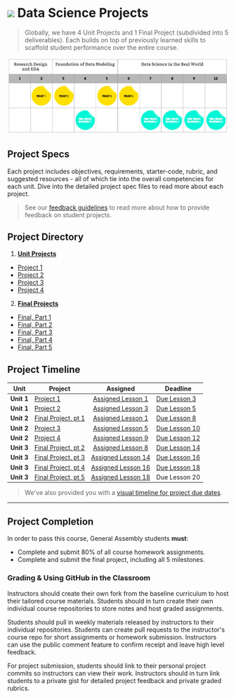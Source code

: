 # ![](https://ga-dash.s3.amazonaws.com/production/assets/logo-9f88ae6c9c3871690e33280fcf557f33.png) Data Science Projects

> Globally, we have 4 Unit Projects and 1 Final Project (subdivided into 5 deliverables). Each builds on top of previously learned skills to scaffold student performance over the entire course.

![Course Overview - Projects](../student-resources/course_overview-projects.png)
## Project Specs

Each project includes objectives, requirements, starter-code, rubric, and suggested resources - all of which tie into the overall competencies for each unit. Dive into the detailed project spec files to read more about each project.

> See our [feedback guidelines](./project-feedback.md) to read more about how to provide feedback on student projects.

## Project Directory

1. **[Unit Projects](./unit-projects/README.md)**
  - [Project 1](./unit-projects/project-1/README.md)
  - [Project 2](./unit-projects/project-2/README.md)
  - [Project 3](./unit-projects/project-3/README.md)
  - [Project 4](./unit-projects/project-4/README.md)


2. **[Final Projects](./final-projects/README.md)**
  - [Final, Part 1](./final-projects/01-lightning-talk/)
  - [Final, Part 2](./final-projects/02-experiment-writeup/README.md)
  - [Final, Part 3](./final-projects/03-exploratory-analysis/README.md)
  - [Final, Part 4](./final-projects/04-notebook-rough-draft/README.md)
  - [Final, Part 5](./final-projects/05-presentation/README.md)


## Project Timeline

| Unit | Project | Assigned | Deadline |
| --- | --- | :---: | --- |
| **Unit 1** | [Project 1](./unit-projects/project-1/README.md) | [Assigned Lesson 1](../lessons/lesson-01/README.md) | [Due Lesson 3](../lessons/lesson-03/README.md) |
| **Unit 1** | [Project 2](./unit-projects/project-2/README.md) | [Assigned Lesson 3](../lessons/lesson-03/README.md) | [Due Lesson 5](../lessons/lesson-05/README.md) |
| **Unit 2** | [Final Project, pt 1](./final-projects/01-lightning-talk/README.md) | [Assigned Lesson 1](../lessons/lesson-01/README.md) | [Due Lesson 8](../lessons/lesson-08/README.md) |
| **Unit 2** | [Project 3](./unit-projects/project-3/README.md) | [Assigned Lesson 5](../lessons/lesson-05/README.md) | [Due Lesson 10](../lessons/lesson-10/README.md) |
| **Unit 2** | [Project 4](./unit-projects/project-4/README.md) | [Assigned Lesson 9](../lessons/lesson-09/README.md) | [Due Lesson 12](../lessons/lesson-12/README.md) |
| **Unit 3** | [Final Project, pt 2](./final-projects/02-experiment-writeup/README.md) | [Assigned Lesson 8](../lessons/lesson-08/README.md) | [Due Lesson 14](../lessons/lesson-14/README.md) |
| **Unit 3** | [Final Project, pt 3](./final-projects/03-exploratory-analysis/README.md) | [Assigned Lesson 14](../lessons/lesson-14/README.md) | [Due Lesson 16](../lessons/lesson-16/README.md) |
| **Unit 3** | [Final Project, pt 4](./final-projects/04-notebook-rough-draft/README.md) | [Assigned Lesson 16](../lessons/lesson-16/README.md) | [Due Lesson 18](../lessons/lesson-18/README.md) |
| **Unit 3** | [Final Project, pt 5](./final-projects/05-presentation/README.md) | [Assigned Lesson 18](../lessons/lesson-18/README.md) | Due Lesson 20 |



> We've also provided you with a [visual timeline for project due dates](../student-resources/ds-project-due-dates.pdf).


---

## Project Completion

In order to pass this course, General Assembly students **must**:

- Complete and submit 80% of all course homework assignments.
- Complete and submit the final project, including all 5 milestones.

### Grading & Using GitHub in the Classroom

Instructors should create their own fork from the baseline curriculum to host their tailored course materials. Students should in turn create their own individual course repositories to store notes and host graded assignments.

Students should pull in weekly materials released by instructors to their individual repositories. Students can create pull requests to the instructor's course repo for short assignments or homework submission. Instructors can use the public comment feature to confirm receipt and leave high level feedback.

For project submission, students should link to their personal project commits so instructors can view their work. Instructors should in turn link students to a private gist for detailed project feedback and private graded rubrics.



